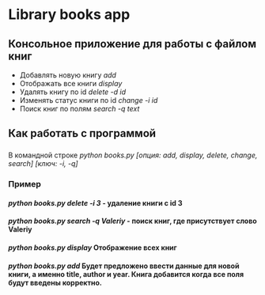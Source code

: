 <h1>Library books app</h1>
<h2>Консольное приложение для работы с файлом книг</h2>
<h3Возможности</h3>
<ul>
 <li>Добавлять новую книгу <i>add</i></li>
 <li>Отображать все книги <i>display</i></li>
 <li>Удалять книгу по id <i>delete -d id</i></li>
 <li>Изменять статус книги по id <i>change -i id</i></li>
 <li>Поиск книг по полям <i>search -q text</i></li>
</ul>

<h2>Как работать с программой</h2>
<h3></h3>В командной строке <i>python books.py [опция: add, display, delete, change, search] [ключ: -i, -q]</i></h3>
<h3>Пример</h3>
<h4><i>python books.py delete -i 3</i> - удаление книги с id 3</h4>
<h4><i>python books.py search -q Valeriy</i> - поиск книг, где присутствует слово Valeriy</h4>
<h4><i>python books.py display</i> Отображение всех книг</h4>
<h4><i>python books.py add</i> Будет предложено ввести данные для новой книги, а именно title, author и year.
Книга добавится когда все поля будут введены корректно.</h4>
